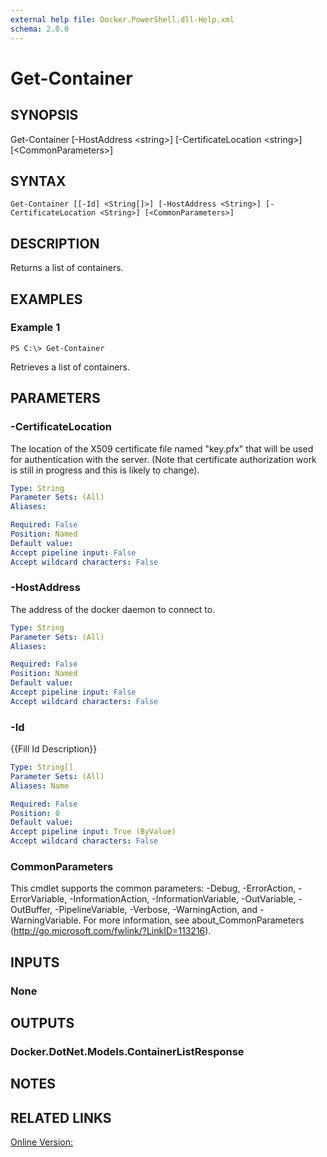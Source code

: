 ```yaml
---
external help file: Docker.PowerShell.dll-Help.xml
schema: 2.0.0
---
```


# Get-Container
## SYNOPSIS
Get-Container \[-HostAddress \<string\>\] \[-CertificateLocation \<string\>\] \[\<CommonParameters\>\]
## SYNTAX

```
Get-Container [[-Id] <String[]>] [-HostAddress <String>] [-CertificateLocation <String>] [<CommonParameters>]
```

## DESCRIPTION
Returns a list of containers.
## EXAMPLES

### Example 1
```
PS C:\> Get-Container
```

Retrieves a list of containers. 
## PARAMETERS

### -CertificateLocation
The location of the X509 certificate file named "key.pfx" that will be used for authentication with the server.  (Note that certificate authorization work is still in progress and this is likely to change).





```yaml
Type: String
Parameter Sets: (All)
Aliases: 

Required: False
Position: Named
Default value: 
Accept pipeline input: False
Accept wildcard characters: False
```

### -HostAddress
The address of the docker daemon to connect to.





```yaml
Type: String
Parameter Sets: (All)
Aliases: 

Required: False
Position: Named
Default value: 
Accept pipeline input: False
Accept wildcard characters: False
```

### -Id
{{Fill Id Description}}

```yaml
Type: String[]
Parameter Sets: (All)
Aliases: Name

Required: False
Position: 0
Default value: 
Accept pipeline input: True (ByValue)
Accept wildcard characters: False
```

### CommonParameters
This cmdlet supports the common parameters: -Debug, -ErrorAction, -ErrorVariable, -InformationAction, -InformationVariable, -OutVariable, -OutBuffer, -PipelineVariable, -Verbose, -WarningAction, and -WarningVariable. For more information, see about_CommonParameters (http://go.microsoft.com/fwlink/?LinkID=113216).
## INPUTS

### None

## OUTPUTS

### Docker.DotNet.Models.ContainerListResponse

## NOTES

## RELATED LINKS

[Online Version:]()






